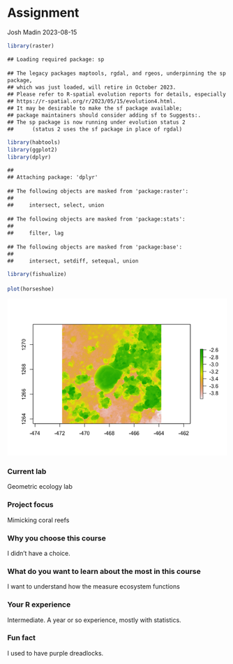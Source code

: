 Assignment
================
Josh Madin
2023-08-15

``` r
library(raster)
```

    ## Loading required package: sp

    ## The legacy packages maptools, rgdal, and rgeos, underpinning the sp package,
    ## which was just loaded, will retire in October 2023.
    ## Please refer to R-spatial evolution reports for details, especially
    ## https://r-spatial.org/r/2023/05/15/evolution4.html.
    ## It may be desirable to make the sf package available;
    ## package maintainers should consider adding sf to Suggests:.
    ## The sp package is now running under evolution status 2
    ##      (status 2 uses the sf package in place of rgdal)

``` r
library(habtools)
library(ggplot2)
library(dplyr)
```

    ## 
    ## Attaching package: 'dplyr'

    ## The following objects are masked from 'package:raster':
    ## 
    ##     intersect, select, union

    ## The following objects are masked from 'package:stats':
    ## 
    ##     filter, lag

    ## The following objects are masked from 'package:base':
    ## 
    ##     intersect, setdiff, setequal, union

``` r
library(fishualize)

plot(horseshoe)
```

![](assignment_files/figure-gfm/unnamed-chunk-1-1.png)<!-- -->

### Current lab

Geometric ecology lab

### Project focus

Mimicking coral reefs

### Why you choose this course

I didn’t have a choice.

### What do you want to learn about the most in this course

I want to understand how the measure ecosystem functions

### Your R experience

Intermediate. A year or so experience, mostly with statistics.

### Fun fact

I used to have purple dreadlocks.
